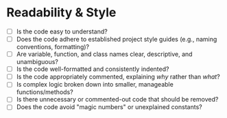# Readability & Style

- [ ] Is the code easy to understand?
- [ ] Does the code adhere to established project style guides (e.g., naming conventions, formatting)?
- [ ] Are variable, function, and class names clear, descriptive, and unambiguous?
- [ ] Is the code well-formatted and consistently indented?
- [ ] Is the code appropriately commented, explaining *why* rather than *what*?
- [ ] Is complex logic broken down into smaller, manageable functions/methods?
- [ ] Is there unnecessary or commented-out code that should be removed?
- [ ] Does the code avoid "magic numbers" or unexplained constants?

